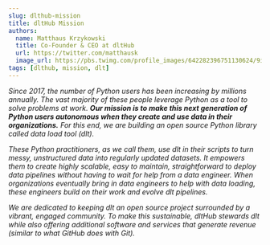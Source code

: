 ```yaml
---
slug: dlthub-mission
title: dltHub Mission
authors:
  name: Matthaus Krzykowski
  title: Co-Founder & CEO at dltHub
  url: https://twitter.com/matthausk
  image_url: https://pbs.twimg.com/profile_images/642282396751130624/9ixo0Opj_400x400.jpg
tags: [dlthub, mission, dlt]
---
```


*Since 2017, the number of Python users has been increasing by millions annually. The vast majority of these people leverage Python as a tool to solve problems at work. **Our mission is to make this next generation of Python users autonomous when they create and use data in their organizations.** For this end, we are building an open source Python library called data load tool (dlt).*

*These Python practitioners, as we call them, use dlt in their scripts to turn messy, unstructured data into regularly updated datasets. It empowers them to create highly scalable, easy to maintain, straightforward to deploy data pipelines without having to wait for help from a data engineer. When organizations eventually bring in data engineers to help with data loading, these engineers build on their work and evolve dlt pipelines.* 

*We are dedicated to keeping dlt an open source project surrounded by a vibrant, engaged community. To make this sustainable, dltHub stewards dlt while also offering additional software and services that generate revenue (similar to what GitHub does with Git).*
